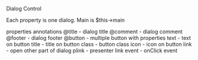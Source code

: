 Dialog Control

Each property is one dialog. Main is $this->main

properties annotations
@title - dialog title
@comment - dialog comment
@footer - dialog footer
@button - multiple button with properties
    text - text on button
    title - title on button
    class - button class
    icon - icon on button
    link - open other part of dialog
    plink - presenter link
    event - onClick event

